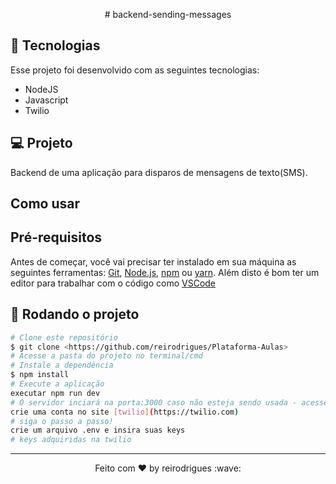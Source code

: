 <p align="center">
# backend-sending-messages
</p>

## 🚀 Tecnologias

Esse projeto foi desenvolvido com as seguintes tecnologias:

- NodeJS
- Javascript
- Twilio

## 💻 Projeto

Backend de uma aplicação para disparos de mensagens de texto(SMS).

## Como usar

## Pré-requisitos

Antes de começar, você vai precisar ter instalado em sua máquina as seguintes ferramentas:
[Git](https://git-scm.com), [Node.js](https://nodejs.org/en/), [npm](https://www.npmjs.com/get-npm) ou [yarn](https://classic.yarnpkg.com/en/docs/install/#windows-stable). 
Além disto é bom ter um editor para trabalhar com o código como [VSCode](https://code.visualstudio.com/)

## 🎲 Rodando o projeto

```bash
# Clone este repositório
$ git clone <https://github.com/reirodrigues/Plataforma-Aulas>
# Acesse a pasta do projeto no terminal/cmd
# Instale a dependência
$ npm install
# Execute a aplicação 
executar npm run dev
# O servidor inciará na porta:3000 caso não esteja sendo usada - acesse <http://localhost:3333>
crie uma conta no site [twilio](https://twilio.com)
# siga o passo a passo!
crie um arquivo .env e insira suas keys 
# keys adquiridas na twilio
```

---

<p align="center">Feito com ♥ by reirodrigues :wave:</p>
